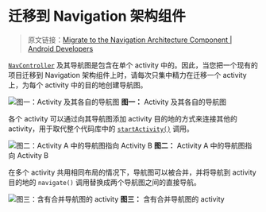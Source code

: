 # 迁移到 Navigation 架构组件
> 原文链接：[Migrate to the Navigation Architecture Component  |  Android Developers](https://developer.android.google.cn/topic/libraries/architecture/navigation/navigation-migrate)

[`NavController`](https://developer.android.google.cn/reference/androidx/navigation/NavController.html?hl=zh-cn) 及其导航图是包含在单个 activity 中的。因此，当您把一个现有的项目迁移到 Navigation 架构组件上时，请每次只集中精力在迁移一个 activity 上，为每个 activity 中的目的地创建导航图。

![图一：Activity 及其各自的导航图](https://developer.android.google.cn/images/topic/libraries/architecture/navigation-migrate1.png?hl=zh-cn)
**图一：** Activity 及其各自的导航图

各个 activity 可以通过向其导航图添加 activity 目的地的方式来连接其他的 activity，用于取代整个代码库中的 [`startActivity()`](https://developer.android.google.cn/reference/android/app/Activity?hl=zh-cn#startactivity) 调用。

![图二：Activity A 中的导航图指向 Activity B](https://developer.android.google.cn/images/topic/libraries/architecture/navigation-migrate2.png?hl=zh-cn)
**图二：** Activity A 中的导航图指向 Activity B

在多个 activity 共用相同布局的情况下，导航图可以被合并，并将导航到 activity 目的地的 `navigate()` 调用替换成两个导航图之间的直接导航。

![图三：含有合并导航图的 activity](https://developer.android.google.cn/images/topic/libraries/architecture/navigation-migrate3.png?hl=zh-cn)
**图三：** 含有合并导航图的 activity

